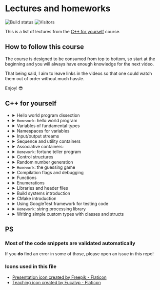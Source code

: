 # Lectures and homeworks

![Build status](https://img.shields.io/github/actions/workflow/status/cpp-for-yourself/supplementary-materials/action.yml?branch=main&label=Link%20and%20code%20validation&style=for-the-badge)
![Visitors](https://api.visitorbadge.io/api/visitors?path=code-for-yourself%2Fcode-for-yourself&labelColor=%23697689&countColor=%23263759)

This is a list of lectures from the [C++ for yourself](https://youtube.com/playlist?list=PLwhKb0RIaIS1sJkejUmWj-0lk7v_xgCuT) course.

## How to follow this course
The course is designed to be consumed from top to bottom, so start at the beginning and you will always have enough knowledge for the next video.

That being said, I aim to leave links in the videos so that one could watch them out of order without much hassle.

Enjoy! 😎

## C++ for yourself

- <details>
  <summary>
  Hello world program dissection
  </summary>

  [Video](https://www.youtube.com/watch?v=t2h1geGSww4)|[Slides](lectures/hello_world_dissection.md)
  :---:|:---:
  <a href="https://www.youtube.com/watch?v=t2h1geGSww4"><img src="https://img.youtube.com/vi/t2h1geGSww4/0.jpg" alt="Video" width=100%></a> |  <a href="lectures/hello_world_dissection.md"><img src="lectures/images/statistics.png" alt="Slides" width=50></a>

  - First keywords
  - What brackets mean
  - What do different signs mean
  - Intro to "scopes"
  - Intro to functions
  - Intro to includes
  </details>
- <details>
  <summary><code>Homework</code>: hello world program</summary>

  <p align="center">
  <a href="homeworks/homework_1/homework.md"><img src="lectures/images/lecture.png" alt="Homework" width=50></a>
  </p>

  - Write a simple program that prints `Hello World!`
  - Learn to compile and run simple programs
  </details>
- <details>
  <summary>
  Variables of fundamental types
  </summary>

  [Video](https://www.youtube.com/watch?v=0z0gvv_Tb_U)|[Slides](lectures/cpp_basic_types_and_variables.md)
  :---:|:---:
  <a href="https://www.youtube.com/watch?v=0z0gvv_Tb_U"><img src="https://img.youtube.com/vi/0z0gvv_Tb_U/0.jpg" alt="Video" width=100%></a> |  <a href="lectures/cpp_basic_types_and_variables.md"><img src="lectures/images/statistics.png" alt="Slides" width=50></a>

  - How to create variables of fundamental types
  - Naming variables
  - Using `const`, `constexpr` with variables
  - References to variables
  </details>
- <details>
  <summary>
  Namespaces for variables
  </summary>

  [Video](https://www.youtube.com/watch?v=cP2IDg4_BRk)|[Slides](lectures/namespaces_using.md)
  :---:|:---:
  <a href="https://www.youtube.com/watch?v=cP2IDg4_BRk"><img src="https://img.youtube.com/vi/cP2IDg4_BRk/0.jpg" alt="Video" width=100%></a> |  <a href="lectures/namespaces_using.md"><img src="lectures/images/statistics.png" alt="Slides" width=50></a>

  - Namespaces with variables
  - The word `using` with variables
  </details>
- <details>
  <summary>
  Input/output streams
  </summary>

  [Video](https://www.youtube.com/watch?v=hy3eOpZmxbY)|[Slides](lectures/io_streams.md)
  :---:|:---:
  <a href="https://www.youtube.com/watch?v=hy3eOpZmxbY"><img src="https://img.youtube.com/vi/hy3eOpZmxbY/0.jpg" alt="Video" width=100%></a> |  <a href="lectures/io_streams.md"><img src="lectures/images/statistics.png" alt="Slides" width=50></a>

  - `std::cout`, `std::cerr`, `std::cin`
  </details>
- <details>
  <summary>
  Sequence and utility containers
  </summary>

  [Video](https://www.youtube.com/watch?v=dwkSVkGsvFk)|[Slides](lectures/more_useful_types.md)
  :---:|:---:
  <a href="https://www.youtube.com/watch?v=dwkSVkGsvFk"><img src="https://img.youtube.com/vi/dwkSVkGsvFk/0.jpg" alt="Video" width=100%></a> |  <a href="lectures/more_useful_types.md"><img src="lectures/images/statistics.png" alt="Slides" width=50></a>

  - Sequence containers: `std::array`, `std::vector`, their usage and some caveats
  - Pair container: `std::pair`
  - Strings from STL: `std::string`
  - Conversion to/from strings: `to_string`, `stoi`, `stod`, `stof`, etc.
  - Aggregate initialization
  </details>
- <details>
  <summary>
  Associative containers:
  </summary>

  [Video](https://www.youtube.com/watch?v=TCu76SYmVCg)|[Slides](lectures/associative_containers.md)
  :---:|:---:
  <a href="https://www.youtube.com/watch?v=TCu76SYmVCg"><img src="https://img.youtube.com/vi/TCu76SYmVCg/0.jpg" alt="Video" width=100%></a> |  <a href="lectures/associative_containers.md"><img src="lectures/images/statistics.png" alt="Slides" width=50></a>

  - `std::map` and `std::unordered_map`
  - Touch up on `std::set` and `std::unordered_set`
  </details>
- <details>
  <summary><code>Homework</code>: fortune teller program</summary>

  <p align="center">
  <a href="homeworks/homework_2/homework.md"><img src="lectures/images/lecture.png" alt="Homework" width=50></a>
  </p>

  - Write a program that tells your C++ fortune
  - It reads and writes data from and to terminal
  - Stores and accesses these data in containers
  </details>
- <details>
  <summary>
  Control structures
  </summary>

  [Video](https://www.youtube.com/watch?v=jzgTxosgGIA)|[Slides](lectures/control_structures.md)
  :---:|:---:
  <a href="https://www.youtube.com/watch?v=jzgTxosgGIA"><img src="https://img.youtube.com/vi/jzgTxosgGIA/0.jpg" alt="Video" width=100%></a> |  <a href="lectures/control_structures.md"><img src="lectures/images/statistics.png" alt="Slides" width=50></a>

  - `if`, `switch` and ternary operator
  - `for`, `while` and `do ... while`
  </details>
- <details>
  <summary>
  Random number generation
  </summary>

  [Video](https://www.youtube.com/watch?v=IUoqMTGGo6k)|[Slides](lectures/random_numbers.md)
  :---:|:---:
  <a href="https://www.youtube.com/watch?v=IUoqMTGGo6k"><img src="https://img.youtube.com/vi/IUoqMTGGo6k/0.jpg" alt="Video" width=100%></a> |  <a href="lectures/random_numbers.md"><img src="lectures/images/statistics.png" alt="Slides" width=50></a>

  - What are random numbers
  - How to generate them in modern C++
  - Why not to use `rand()`
  </details>
- <details>
  <summary><code>Homework</code>: the guessing game</summary>

  [Video](https://www.youtube.com/watch?v=TYs_xwihCNc)|[Homework](homeworks/homework_3/homework.md)
  :---:|:---:
  <a href="https://www.youtube.com/watch?v=TYs_xwihCNc"><img src="https://img.youtube.com/vi/TYs_xwihCNc/0.jpg" alt="Video" width=100%></a> |  <a href="homeworks/homework_3/homework.md"><img src="lectures/images/lecture.png" alt="Homework" width=50></a>

  - A program that generates a number
  - The user guesses this number
  - The program tells the user if they are above or below with their guess (or if they've won)
  </details>
- <details>
  <summary>
  Compilation flags and debugging
  </summary>

  [Video](https://www.youtube.com/watch?v=NTlcDv7W2-c)|[Slides](lectures/compilation_debugging.md)
  :---:|:---:
  <a href="https://www.youtube.com/watch?v=NTlcDv7W2-c"><img src="https://img.youtube.com/vi/NTlcDv7W2-c/0.jpg" alt="Video" width=100%></a> |  <a href="lectures/compilation_debugging.md"><img src="lectures/images/statistics.png" alt="Slides" width=50></a>

  - Useful compilation flags
  - Debugging a program with:
    - Print statements
    - `lldb` debugger
  </details>
- <details>
  <summary>
  Functions
  </summary>

  [Video](https://www.youtube.com/watch?v=RaSw0g2aPig)|[Slides](lectures/functions.md)
  :---:|:---:
  <a href="https://www.youtube.com/watch?v=RaSw0g2aPig"><img src="https://img.youtube.com/vi/RaSw0g2aPig/0.jpg" alt="Video" width=100%></a> |  <a href="lectures/functions.md"><img src="lectures/images/statistics.png" alt="Slides" width=50></a>

  - What is a function
  - Declaration and definition
  - Passing by reference
  - Overloading
  - Using default arguments
  </details>
- <details>
  <summary>
  Enumerations
  </summary>

  [Video](https://www.youtube.com/watch?v=4kZyQ-TwH00)|[Slides](lectures/enums.md)
  :---:|:---:
  <a href="https://www.youtube.com/watch?v=4kZyQ-TwH00"><img src="https://img.youtube.com/vi/4kZyQ-TwH00/0.jpg" alt="Video" width=100%></a> |  <a href="lectures/enums.md"><img src="lectures/images/statistics.png" alt="Slides" width=50></a>

  - What are `enums`
  - How to use them?
  - Why not to use old style `enums`
  </details>
- <details>
  <summary>
  Libraries and header files
  </summary>

  [Video](https://www.youtube.com/watch?v=Lxo8ftglwXE)|[Slides](lectures/headers_and_libraries.md)
  :---:|:---:
  <a href="https://www.youtube.com/watch?v=Lxo8ftglwXE"><img src="https://img.youtube.com/vi/Lxo8ftglwXE/0.jpg" alt="Video" width=100%></a> |  <a href="lectures/headers_and_libraries.md"><img src="lectures/images/statistics.png" alt="Slides" width=50></a>

  - Different types of libraries
    - Header-only
    - Static
    - Dynamic
  - What is linking
  - When to use the keyword `inline`
  - Some common best practices
  </details>
- <details>
  <summary>
  Build systems introduction
  </summary>

  [Video](https://www.youtube.com/watch?v=kbk4DphsYPU)|[Slides](lectures/build_systems.md)
  :---:|:---:
  <a href="https://www.youtube.com/watch?v=kbk4DphsYPU"><img src="https://img.youtube.com/vi/kbk4DphsYPU/0.jpg" alt="Video" width=100%></a> |  <a href="lectures/build_systems.md"><img src="lectures/images/statistics.png" alt="Slides" width=50></a>

  - Intro to build systems
  - Build commands as a script
  - Build commands in a `Makefile`
  </details>
- <details>
  <summary>
  CMake introduction
  </summary>

  [Video](https://www.youtube.com/watch?v=UH6F6ypdYbw)|[Slides](lectures/build_systems.md)
  :---:|:---:
  <a href="https://www.youtube.com/watch?v=UH6F6ypdYbw"><img src="https://img.youtube.com/vi/UH6F6ypdYbw/0.jpg" alt="Video" width=100%></a> |  <a href="lectures/cmake.md"><img src="lectures/images/statistics.png" alt="Slides" width=50></a>

  - Build process with CMake
  - CMake Variables
  - Targets and their properties
  - Example CMake project
  </details>
- <details>
  <summary>
  Using GoogleTest framework for testing code
  </summary>

  [Video](https://www.youtube.com/watch?v=pxJoVRfpRPE)|[Slides](lectures/googletest.md)
  :---:|:---:
  <a href="https://www.youtube.com/watch?v=pxJoVRfpRPE"><img src="https://img.youtube.com/vi/pxJoVRfpRPE/0.jpg" alt="Video" width=100%></a> |  <a href="lectures/googletest.md"><img src="lectures/images/statistics.png" alt="Slides" width=50></a>

  - Explain what testing is for
  - Explain what testing is
  - Show how to download and setup googletest
  - Show how to write a simple test
  </details>
- <details>
  <summary><code>Homework</code>: string processing library</summary>

  [Video](https://youtu.be/f0x2qcFgu5o)|[Homework](homeworks/homework_4/homework.md)
  :---:|:---:
  <a href="https://youtu.be/f0x2qcFgu5o"><img src="https://img.youtube.com/vi/f0x2qcFgu5o/0.jpg" alt="Video" width=100%></a> |  <a href="homeworks/homework_4/homework.md"><img src="lectures/images/lecture.png" alt="Homework" width=50></a>

  - You will write library that allows to split and trim strings
  - You will learn how to:
    - Write a CMake project from scratch
    - Write your own libraries
    - Test them with googletest
    - Link them to binaries
  </details>
- <details>
  <summary>
  Writing simple custom types with classes and structs
  </summary>

  [Video](blah)|[Slides](lectures/classes_intro.md)
  :---:|:---:
  <a href="blah"><img src="https://img.youtube.com/vi/blah/0.jpg" alt="Video" width=100%></a> |  <a href="lectures/classes_intro.md"><img src="lectures/images/statistics.png" alt="Slides" width=50></a>

  - Explain why the classes are needed
  - Implement an example game about a car
  - Define classes and structs more formally

  </details>

## PS

### Most of the code snippets are validated automatically
If you **do** find an error in some of those, please open an issue in this repo!

### Icons used in this file
- <a href="https://www.flaticon.com/free-icons/presentation" title="presentation icons">Presentation icon created by Freepik - Flaticon</a>
- <a href="https://www.flaticon.com/free-icons/teaching" title="teaching icons">Teaching icon created by Eucalyp - Flaticon</a>
